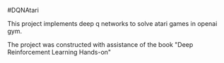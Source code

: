#DQNAtari

This project implements deep q networks to solve atari games in openai gym.

The project was constructed with assistance of the book "Deep Reinforcement Learning Hands-on"
